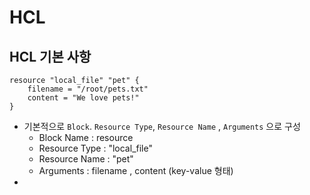 # HCL


## HCL 기본 사항

```HCL
resource "local_file" "pet" {
    filename = "/root/pets.txt"
    content = "We love pets!"
}
```
- 기본적으로 `Block`. `Resource Type`, `Resource Name` , `Arguments` 으로 구성
  - Block Name : resource
  - Resource Type : "local_file"
  - Resource Name : "pet"
  - Arguments : filename , content (key-value 형태)
- 
